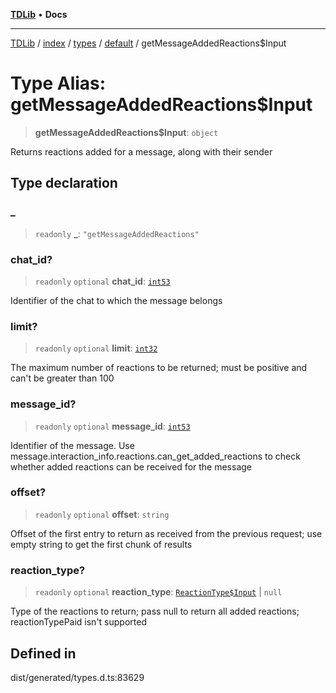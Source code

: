 [**TDLib**](../../../../../../README.md) • **Docs**

***

[TDLib](../../../../../../modules.md) / [index](../../../../../README.md) / [types](../../../README.md) / [default](../README.md) / getMessageAddedReactions$Input

# Type Alias: getMessageAddedReactions$Input

> **getMessageAddedReactions$Input**: `object`

Returns reactions added for a message, along with their sender

## Type declaration

### \_

> `readonly` **\_**: `"getMessageAddedReactions"`

### chat\_id?

> `readonly` `optional` **chat\_id**: [`int53`](int53.md)

Identifier of the chat to which the message belongs

### limit?

> `readonly` `optional` **limit**: [`int32`](int32.md)

The maximum number of reactions to be returned; must be positive and can't be greater than 100

### message\_id?

> `readonly` `optional` **message\_id**: [`int53`](int53.md)

Identifier of the message. Use message.interaction_info.reactions.can_get_added_reactions to check whether added reactions can be received for the message

### offset?

> `readonly` `optional` **offset**: `string`

Offset of the first entry to return as received from the previous request; use empty string to get the first chunk of results

### reaction\_type?

> `readonly` `optional` **reaction\_type**: [`ReactionType$Input`](ReactionType$Input.md) \| `null`

Type of the reactions to return; pass null to return all added reactions; reactionTypePaid isn't supported

## Defined in

dist/generated/types.d.ts:83629
